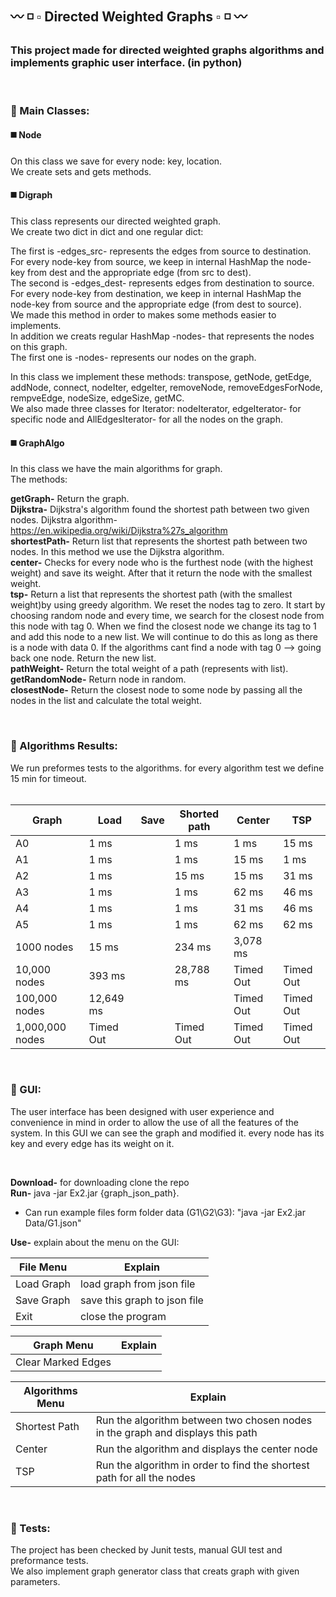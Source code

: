 ## :wavy_dash: :white_medium_small_square: :white_small_square: Directed Weighted Graphs :white_small_square: :white_medium_small_square: :wavy_dash:


### **This project made for directed weighted graphs algorithms and implements graphic user interface. (in python)** <br />
<br />

### 🔶 Main Classes:

#### :black_medium_square: Node
On this class we save for every node: key, location. <br />
We create sets and gets methods. <br />

#### :black_medium_square: Digraph
This class represents our directed weighted graph. <br />
We create two dict in dict and one regular dict: <br />

The first is -edges_src- represents the edges from source to destination. <br />
For every node-key from source, we keep in internal HashMap the node-key from dest and the appropriate edge (from src to dest). <br />
The second is -edges_dest- represents edges from destination to source. <br />
For every node-key from destination, we keep in internal HashMap the node-key from source and the appropriate edge (from dest to source). <br />
We made this method in order to makes some methods easier to implements. <br />
In addition we creats regular HashMap -nodes- that represents the nodes on this graph. <br />
The first one is -nodes- represents our nodes on the graph. <br />

In this class we implement these methods: transpose, getNode, getEdge, addNode, connect, nodeIter, edgeIter, removeNode, removeEdgesForNode, rempveEdge, nodeSize, edgeSize, getMC. <br />
We also made three classes for Iterator: nodeIterator, edgeIterator- for specific node and AllEdgesIterator- for all the nodes on the graph. <br />

#### :black_medium_square: GraphAlgo
In this class we have the main algorithms for graph. <br />
The methods: <br />

**getGraph-** Return the graph. <br />
**Dijkstra-** Dijkstra's algorithm found the shortest path between two given nodes. Dijkstra algorithm- https://en.wikipedia.org/wiki/Dijkstra%27s_algorithm <br />
**shortestPath-** Return list that represents the shortest path between two nodes. In this method we use the Dijkstra algorithm. <br />
**center-** Checks for every node who is the furthest node (with the highest weight) and save its weight. After that it return the node with the smallest weight. <br />
**tsp-** Return a list that represents the shortest path (with the smallest weight)by using greedy algorithm. We reset the nodes tag to zero. It start by choosing random node and every time, we search for the closest node from this node with tag 0. When we find the closest node we change its tag to 1 and add this node to a new list. We will continue to do this as long as there is a node with data 0. If the algorithms cant find a node with tag 0 --> going back one node. Return the new list. <br />
**pathWeight-** Return the total weight of a path (represents with list). <br />
**getRandomNode-** Return node in random. <br />
**closestNode-** Return the closest node to some node by passing all the nodes in the list and calculate the total weight. <br />

 <br />

### 🔶 Algorithms Results:

We run preformes tests to the algorithms. for every algorithm test we define 15 min for timeout. <br />
<br />

Graph          | Load        | Save | Shorted path | Center  | TSP |
-------------- | ------------ | -----|-----------| --------|-----|
   A0          |        1 ms  |       | 1 ms    |    1 ms   |  15 ms |
   A1          |      1 ms    |       |1 ms      |   15 ms  | 1 ms |
   A2          |         1 ms |       |15 ms     | 15 ms    |    31 ms |
   A3          |        1 ms  |       | 1 ms    |    62 ms |  46 ms |
   A4          |        1 ms  |       | 1 ms    |    31 ms |  46 ms |
   A5          |        1 ms  |       | 1 ms    |    62 ms |  62 ms |
   1000 nodes  |       15 ms  |       |234 ms   | 3,078 ms |         |
   10,000 nodes|     393 ms   |       |28,788 ms |Timed Out|Timed Out|
   100,000 nodes|    12,649 ms |      |           |Timed Out|Timed Out|
   1,000,000 nodes| Timed Out|       |Timed Out  |Timed Out| Timed Out |

<br />

### 🔶 GUI: <br />
The user interface has been designed with user experience and convenience in mind in order to allow the use of all the features of the system. 
In this GUI we can see the graph and modified it. every node has its key and every edge has its weight on it. <br />

<br />

**Download-** for downloading clone the repo <br />
**Run-** java -jar Ex2.jar {graph_json_path}. <br />
* Can run example files form folder data (G1\G2\G3): "java -jar Ex2.jar Data/G1.json" <br />

**Use-** explain about the menu on the GUI: <br />

**File Menu**      | Explain      |
-------------- | ------------ |                               
   Load Graph  |      load graph from json file      | 
   Save Graph  |     save this graph to json file    | 
   Exit        |        close the program            |



**Graph Menu**     | Explain                                   | 
-------------- | -------------------------------------------|                               
   Clear Marked Edges       |                               |

   
   
   **Algorithms Menu**      | Explain                       |
-------------- | -------------------------------------------|
   Shortest Path  |    Run the algorithm between two chosen nodes in the graph and displays this path      |
   Center       |     Run the algorithm and displays the center node                       |
   TSP          |    Run the algorithm in order to find the shortest path for all the nodes        |
   

<br />

### 🔶 Tests:
The project has been checked by Junit tests, manual GUI test and preformance tests. <br />
We also implement graph generator class that creats graph with given parameters.
<br />

